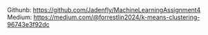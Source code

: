 Githunb: https://github.com/Jadenfly/MachineLearningAssignment4        
Medium: https://medium.com/@forrestlin2024/k-means-clustering-96743e3f92dc
